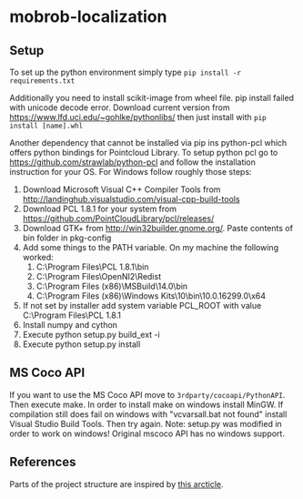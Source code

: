 # mobrob-localization
## Setup
To set up the python environment simply type `pip install -r requirements.txt`

Additionally you need to install scikit-image from wheel file. pip install failed with unicode decode error. Download current version from https://www.lfd.uci.edu/~gohlke/pythonlibs/ then just install with `pip install [name].whl`

Another dependency that cannot be installed via pip ins python-pcl which offers python bindings for Pointcloud Library. To setup python pcl go to https://github.com/strawlab/python-pcl and follow the installation instruction for your OS.
For Windows follow roughly those steps:
1. Download Microsoft Visual C++ Compiler Tools from http://landinghub.visualstudio.com/visual-cpp-build-tools
2. Download PCL 1.8.1 for your system from https://github.com/PointCloudLibrary/pcl/releases/
3. Download GTK+ from http://win32builder.gnome.org/. Paste contents of bin folder in pkg-config
4. Add some things to the PATH variable. On my machine the following worked:
    1. C:\Program Files\PCL 1.8.1\bin
    2. C:\Program Files\OpenNI2\Redist
    3. C:\Program Files (x86)\MSBuild\14.0\bin
    4. C:\Program Files (x86)\Windows Kits\10\bin\10.0.16299.0\x64
5. If not set by installer add system variable PCL_ROOT with value C:\Program Files\PCL 1.8.1
6. Install numpy and cython
7. Execute python setup.py build_ext -i
8. Execute python setup.py install
## MS Coco API
If you want to use the MS Coco API move to `3rdparty/cocoapi/PythonAPI`. Then execute make. In order to install make on windows install MinGW. If compilation still does fail on windows with "vcvarsall.bat not found" install Visual Studio Build Tools. Then try again. Note: setup.py was modified in order to work on windows! Original mscoco API has no windows support.

## References
Parts of the project structure are inspired by [this arcticle](http://drivendata.github.io/cookiecutter-data-science/).
